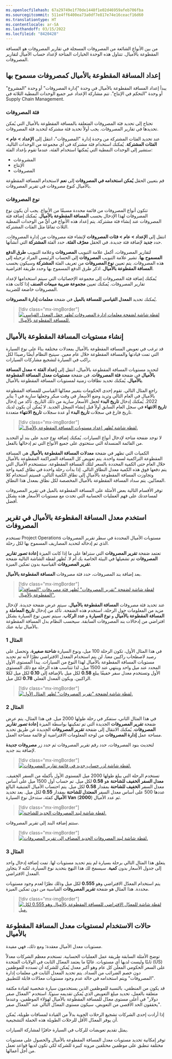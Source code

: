 ```yaml
---
ms.openlocfilehash: 67a29749e1f70de1448f1e02d46959afeb706fba
ms.sourcegitcommit: 511e4ff6400ea73a0df7e817e74e16ceacf16d60
ms.translationtype: HT
ms.contentlocale: ar-SA
ms.lasthandoff: 03/15/2022
ms.locfileid: "8420428"
---
```

من بين الأنواع الشائعة من المصروفات المسجلة في تقارير المصروفات هو المسافة المقطوعة بالأميال. تتناول هذه الوحدة الخيارات المتاحة لإعداد حساب الأميال لتقارير المصروفات.

## <a name="set-up-mileage-as-an-allowable-expense"></a>إعداد المسافة المقطوعة بالأميال كمصروفات مسموح بها
يبدأ إعداد المسافة المقطوعة بالأميال في وحدة "إدارة المصروفات" أو وحدة "المشروع" أو وحدة "التحكم في الإنتاج‬". تتم مشاركة الإعداد عبر جميع الوحدات النمطية الثلاثة في Supply Chain Management. 

### <a name="expense-category"></a>فئة المصروفات
تحتاج إلى تحديد فئة المصروفات المتعلقة بالمسافة المقطوعة بالأميال التي يُمكن تحديدها في تقارير المصروفات. يجب أولاً تحديد فئة مشتركة لتحديد فئة المصروفات. 

عند تحديد الفئات المشتركة من وحدة إدارة "المصروفات"، انتقل إلى **الإعداد > عام > الفئات المشتركة**. يُمكنك استخدام فئة مشتركة في أي مجموعة من الوحدات التالية. ستشير إلى الوحدات النمطية التي يُمكنها استخدام الفئة، عندما تقوم بإعداد الفئة:

- المشروعات
- الإنتاج
- المصروفات

قم بتعيين الحقل **يُمكن استخدامه في المصروفات** إلى **نعم** لاستخدام المسافة المقطوعة بالأميال كنوع مصروفات في تقرير المصروفات.

### <a name="expense-type"></a>نوع المصروفات
تتكون أنواع المصروفات من قائمة محددة مسبقًا من الأنواع. يجب أن يكون نوع المصروفات لهذا الإدخال بحسب **المسافة المقطوعة بالأميال**. يُمكنك إضافة فئة المصروفات عند إنشاء فئة مشتركة. يتم إعداد هذه الأنواع في أيٍّ من الوحدات النمطية الثلاث تمامًا مثل الفئات المشتركة.
 
انتقل إلى **الإعداد > عام > فئات المصروفات** لإنشاء فئة مصروفات من إدارة المصروفات. حدد **جديد** لإضافة فئة جديدة. في الحقل **معرّف الفئة**، حدد الفئة **المشتركة** التي أنشأتها. 

لتقارير المصروفات، أكمل علامة التبويب **المصروفات** وعلامة التبويب **طرق الدفع المسموح بها**. تشير علامة التبويب **المصروفات** إلى الحساب الرئيسي المراد ترحيله إلى هذه المصروفات. يتم تعيين **نوع المصروفات** من تعريف الفئة **المشتركة** وسيكون بحسب **المسافة المقطوعة بالأميال**. اذكر طرق الدفع المسموح بها وحدد طريقة افتراضية.

يُمكنك إضافة فئة المصروفات إلى مجموعة الإحصائيات التي سيتم استخدامها لإعداد تقارير المصروفات. يُمكنك تعيين **مجموعة ضريبة مبيعات الصنف** إذا كانت هذه المصروفات خاضعة للضريبة. 

يُمكنك تحديد **المعدل القياسي للمسافة بالميل** في صَفحة **معلمات إدارة المصروفات**.

> [!div class="mx-imgBorder"]
> [ ![ لقطة شاشة لصَفحة معلمات إدارة المصروفات تُظهر حقل المعدل القياسي للمسافة المقطوعة بالأميال.](../media/set-standard-mileage-rate-ss.png)](../media/set-standard-mileage-rate-ss.png#lightbox)
 
## <a name="create-mileage-tiers"></a>إنشاء مستويات المسافة المقطوعة بالأميال
قد ترغب في تعويض المسافة المقطوعة بالأميال بمعدلات مختلفة بناءً على نوع السيارة التي تمت قيادتها والمسافة المقطوعة خلال عام معين. سيتيح النظام أيضًا رصيدًا لكل راكب في السيارة لتشجيع مشاركات السيارات. 

لتحديد مستويات المسافة المقطوعة بالأميال، انتقل إلى **إعداد الفئة > معدل المسافة بالأميال** في صَفحة **فئة المصروفات**. في صَفحة **مستويات معدل المسافة المقطوعة بالأميال**، يُمكنك تحديد نطاقات زمنية لمستويات المسافة المقطوعة بالأميال. 

راجع المثال التالي. تقوم إحدى الحكومات بتغيير معدّلها القياسي للمسافة المقطوعة بالأميال في العام التالي وتريد وضع الأسعار في وقت مبكر وجعلها سارية في 1 يناير 2022. يُمكنك إدخال **تاريخ البدء** لجعل الأسعار سارية من ذلك التاريخ. تأكد من إدخال **تاريخ الانتهاء** في سجل العام السابق أولاً قبل إنشاء السجل الجديد. لا يُمكن أن يكون لديك تاريخ فارغ في سجلات **تاريخ البدء** أو عدة سجلات **تاريخ الانتهاء** متعددة.

> [!div class="mx-imgBorder"]
> [ ![لقطة شاشة تُظهر إعداد مستويات المسافة المقطوعة بالأميال.](../media/mileage-tiers-dates-ss.png)](../media/mileage-tiers-dates-ss.png#lightbox)

لا توجد صَفحة متاحة لإدخال أنواع السيارات. يُمكنك إضافة نوع جديد على بند أو التحديد من القائمة المنسدلة التي ستحتوي على جميع الأنواع التي تم إدخالها بالفعل.

الكميات التي تظهر في صَفحة **معدلات المسافة المقطوعة بالأميال** هي المسافة المقطوعة التراكمية لسنة واحدة. يتم تعويض كل المسافة المتراكمة المقطوعة بالأميال خلال العام حتى الكمية المحددة بالسعر لتلك المسافة المقطوعة. ستستخدم الأميال التي يتم دفعها فوق هذه الكمية معدل النطاق التالي. إذا بدأت رحلة واحدة في نطاق كمية واحد وتجاوزت المسافة المقطوعة بالأميال إلى نطاق الكمية التالي، فسيتم استخدام كلا المعدّلين. يتم سداد المسافة المقطوعة بالأميال المخصصة لكل نطاق بمعدل هذا النطاق.

توفر الأقسام التالية بعض الأمثلة على المسافة المقطوعة بالميل في تقرير المصروفات لمساعدتك على فهم العمليات الحسابية التي تحدث مع مستويات الأسعار هذه بشكل أفضل. 

## <a name="use-mileage-rate-in-an-expense-report"></a>استخدم معدل المسافة المقطوعة بالأميال في تقرير المصروفات
تستخدم Project Operations مستويات الأميال المحددة في سطر تقرير المصروفات الذي تم إدخاله لتحديد المصاريف المسموح بها لكل رحلة. 

تعتمد صَفحة **تقرير المصروفات** التي ستراها على ما إذا كانت الميزة **إعادة تصور تقارير المصروفات** تم تشغيلها في البيئة الخاصة بك أم لا. تُظهر لقطة الشاشة التالية صَفحة **تقرير المصروفات** القياسية بدون تمكين الميزة.

بعد إضافة بند المصروفات، حدد فئة مصروفات **المسافة المقطوعة بالأميال**.

> [!div class="mx-imgBorder"]
> [ ![ لقطة شاشة لصَفحة "تقرير المصروفات" تُظهر فئة مصروفات "المسافة المقطوعة بالأميال".](../media/mileage-expense-category-ss.png)](../media/mileage-expense-category-ss.png#lightbox)
 
عند تحديد فئة مصروفات **المسافة المقطوعة بالأميال**، سيتم عرض صَفحة جديدة. لإدخال مزيد من المعلومات حول الرحلة، استخدم هذه الصَفحة. تأكد من إدخال **تاريخ المعاملة** و **المسافة المقطوعة بالأميال** و **نوع السيارة** و **عدد الركاب**. سيتم تعيين نوع السيارة بشكل افتراضي من إدخالات بند المصروفات السابقة. سيحسب النظام بدل المسافة المقطوعة بالأميال نيابة عنك. 

### <a name="example-1"></a>المثال 1
في هذا المثال الأول، تكون الرحلة 100 ميل، ونوع السيارة **شاحنة صغيرة**، وتحصل على رصيد لاصطحاب راكبين معنا. لن يتم استخدام المعدل الافتراضي نظرًا لأنه تم تحديد مستويات المسافة المقطوعة بالأميال لهذا النوع من السيارات. يبدأ المستوى الأول المحدد عند ميل واحد وينتهي عند 1500 ميل، لذا تتناسب هذه الرحلة مع ذلك المستوى الأول وتستخدم معدل سفر خفيفًا يبلغ **0.58** لكل ميل بالإضافة إلى **0.10** لكل ميل لكلا الراكبين. ويكون المعدل الفعلي **0.78** لكل ميل.

> [!div class="mx-imgBorder"]
> [ ![لقطة شاشة لصَفحة "تقرير المصروفات" تُظهر المثال الأول.](../media/expense-example-1.png)](../media/expense-example-1.png#lightbox)

 
### <a name="example-2"></a>المثال 2
في هذا المثال الثاني، ستفكر في رحلة طولها 2000 ميل. في هذا المثال، يتم عرض صَفحة **تقرير المصروفات** الجديدة التي تم تمكينها بواسطة الميزة **إعادة تصور تقارير المصروفات**. يُمكنك الانتقال إلى صَفحة **تقرير المصروفات** الجديدة عن طريق تحديد مساحة عمل **إدارة المصروفات** من لوحة المعلومات الافتراضية أو قائمة مساحة العمل.

لتحديث بنود المصروفات، حدد رقم تقرير المصروفات ثم حدد زر **مصروفات جديدة** لإضافة بند جديد.

> [!div class="mx-imgBorder"]
> [ ![ لقطة شاشة لزر حساب جديد في قائمة تقارير المصروفات.](../media/update-expense-lines-ss.png)](../media/update-expense-lines-ss.png#lightbox)

تستخدم الرحلة التي يبلغ طولها 2000 ميل المستوى الأول بأكمله من السفر الخفيف. **معدل السفر الخفيف للشاحنة** هو **0.58** لكل ميل. تم حساب أول 1500 ميل على أساس معدل السفر **الخفيف للشاحنة** بمقدار **0.58** لكل ميل. يتم احتساب الأميال المتبقية البالغ عددها 500 على أساس معدل السفر **المعتدل للشاحنة** بمقدار **0.55** لكل ميل.
بعد تحديد **الأميال** كفئة، ستدخل نوع السيارة **Van** ثم عدد الأميال (**2000**).

> [!div class="mx-imgBorder"]
> [ ![ لقطة شاشة لبند المصروفات الجديد للشاحنة.](../media/new-expense-van.png)](../media/new-expense-van.png#lightbox)

ستتم إضافة البند إلى تقرير المصروفات.

> [!div class="mx-imgBorder"]
> [ ![ لقطة شاشة لبند المصروفات الجديد المضاف إلى تقرير المصروفات.](../media/mileage-on-expense-report.png)](../media/mileage-on-expense-report.png#lightbox)

### <a name="example-3"></a>المثال 3 
يتعلق هذا المثال التالي برحلة بسيارة لم يتم تحديد مستويات لها. تمت إضافة إدخال واحد إلى جدول الأسعار بدون **كمية**. سيسمح لك هذا النهج بتحديد نوع السيارة، لكنه لا يتجاوز المعدل الافتراضي. 

يتم استخدام المعدّل الافتراضي وهو **0.555** لكل ميل وذلك نظرًا لعدم وجود مستويات محددة. هذا المثال هو صَفحة **تقرير المصروفات** القياسية من دون تمكين الميزة. 

> [!div class="mx-imgBorder"]
> [ ![ لقطة شاشة للمعدّل الافتراضي للمسافة المقطوعة بالأميال وهو 0.555 لكل ميل.](../media/default-mileage-rate.png)](../media/default-mileage-rate.png#lightbox)

## <a name="use-cases-for-mileage-rate-tiers"></a>حالات الاستخدام لمستويات معدل المسافة المقطوعة بالأميال
مستويات معدل الأميال معقدة؛ ومع ذلك، فهي مفيدة. 

توضح الأمثلة السابقة طريقة عمل العمليات الحسابية. تستخدم معظم الشركات معدلاً ثابتًا وليست لديها أي مستويات. غالبًا ما يعتمد المعدّل الثابت في الولايات المتحدة (US) على السعر الحكومي المعلَن كل عام وهو أكبر معدل يُمكن للشركة أن تسدده للموظفين دون خصم الضرائب من السداد. يتم تحديد المعدل الثابت في معلمات إدارة "المصروفات" ويتم استخدامه في حالة عدم وجود مستويات معدّلات قابلة للتطبيق. 

قد يكون من المنطقي، بالنسبة للموظفين الذين يستخدمون سيارة شخصية لقيادة مكثفة متعلقة بالعمل، تحديد مبلغ التعويض الذي يُمكن تقديمه سنويًا. استخدم "المعدّل صفر دولار" في أعلى مستوى معدّل للمسافة المقطوعة بالأميال لهؤلاء الموظفين، وعندما يحققون الحد الأقصى من التعويض، سيكون مستوى المعدّل التالي عند "المعدّل صفر".

إذا أرادت إحدى الشركات تشجيع الرحلات الجوية بدلاً من القيادة لمسافات طويلة، يُمكن أن يوفر المعدّل الأقل للرحلات الطويلة هذه الحملة التشجيعية. 

يمثل تقديم تعويضات للركاب في السيارة حافزًا لمشاركة السيارات.

توفر إمكانية تحديد مستويات معدل المسافة المقطوعة بالأميال والحصول على مستويات مختلفة تنطبق على موظفين مختلفين مرونة كبيرة للشركة لكي تكون لديها قواعد تعمل من أجل أعمالها. 
